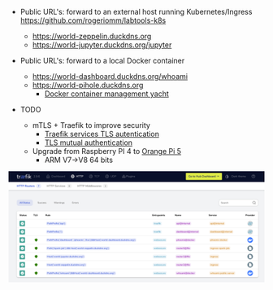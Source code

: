    * Public URL's: forward to an external host running Kubernetes/Ingress https://github.com/rogeriomm/labtools-k8s
      * https://world-zeppelin.duckdns.org
      * https://world-jupyter.duckdns.org/jupyter

   * Public URL's: forward to a local Docker container
      * https://world-dashboard.duckdns.org/whoami
      * https://world-pihole.duckdns.org
         * [Docker container management yacht](https://yacht.sh)
      
   * TODO
      * mTLS + Traefik to improve security
         * [Traefik services TLS autentication](https://doc.traefik.io/traefik/routing/services/#certificates)
         * [TLS mutual authentication](https://en.wikipedia.org/wiki/Mutual_authentication#mTLS)
      * Upgrade from Raspberry PI 4 to [Orange Pi 5](http://www.orangepi.org/html/hardWare/computerAndMicrocontrollers/details/Orange-Pi-5.html)
         * ARM V7->V8 64 bits

![alt text](docs/traefik-http-routers.png "Traefik HTTP Services screenshot")
